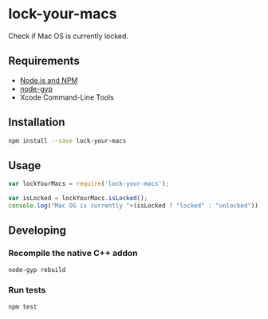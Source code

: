 lock-your-macs
============

Check if Mac OS is currently locked.

## Requirements

- [Node.js and NPM](https://nodejs.org/en/)
- [node-gyp](https://www.npmjs.com/package/node-gyp)
- Xcode Command-Line Tools

## Installation
```bash
npm install --save lock-your-macs
```

## Usage

```javascript
var lockYourMacs = require('lock-your-macs');

var isLocked = lockYourMacs.isLocked();
console.log("Mac OS is currently "+(isLocked ? "locked" : "unlocked"));
```

## Developing

### Recompile the native C++ addon

```bash
node-gyp rebuild
```

### Run tests

```bash
npm test
```